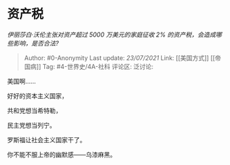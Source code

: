 # 资产税
*伊丽莎白·沃伦主张对资产超过 5000 万美元的家庭征收 2% 的资产税，会造成哪些影响，是否合法?*

> Author: #0-Anonymity
> Last update: *23/07/2021*
> Link: [[美国方式]] [[帝国病]]
> Tag: #4-世界史/4A-社科
> 评论区:
> 泛讨论:

美国啊……

好好的资本主义国家，

共和党想当希特勒，

民主党想当列宁。

罗斯福让社会主义国家干了。

你不能不服上帝的幽默感——乌漆麻黑。
